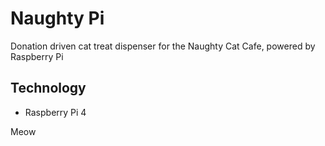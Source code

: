 # Naughty Pi

Donation driven cat treat dispenser for the Naughty Cat Cafe, powered by Raspberry Pi

## Technology
- Raspberry Pi 4

Meow

